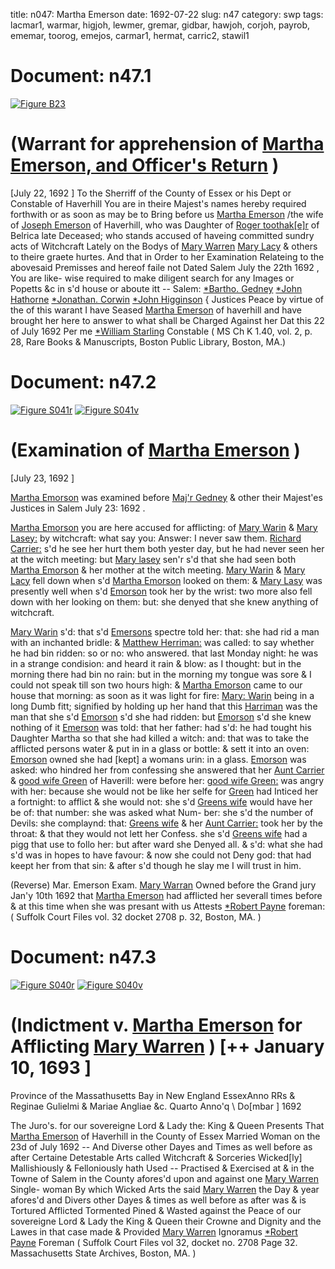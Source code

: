 title: n047: Martha Emerson
date: 1692-07-22
slug: n47
category: swp
tags: lacmar1, warmar, higjoh, lewmer, gremar, gidbar, hawjoh, corjoh, payrob, ememar, toorog, emejos, carmar1, hermat, carric2, stawil1




# Document: n47.1

<a href="archives/BPL/LARGE/B23.jpg" class="jqueryLightbox">![Figure B23](archives/BPL/gifs/B23.gif)</a>

# (Warrant for apprehension of [Martha Emerson, and Officer's Return](/tag/ememar.html) )
[July 22, 1692 ] To the Sherriff of the County of Essex or his Dept or Constable of  Haverhill
You are in theire Majest's names hereby required forthwith or as  soon as may be to Bring before us [Martha Emerson](/tag/ememar.html) /the wife of  [Joseph Emerson](/tag/emejos.html) of Haverhill, who was Daughter of [Roger toothak[e]r](/tag/toorog.html)  of Belrica late Deceased; who stands accused of haveing committed  sundry acts of Witchcraft Lately on the Bodys of [Mary Warren](/tag/warmar.html) [Mary Lacy](/tag/lewmer.html) & others to theire graete hurtes. And that in  Order to her Examination Relateing to the abovesaid Premisses  and hereof faile not Dated Salem July the 22th 1692 , You are like-  wise required to make diligent search for any Images or Popetts  &c in s'd house or aboute itt --
Salem:   [*Bartho. Gedney](/tag/gidbar.html)  [*John Hathorne](/tag/hawjoh.html)  [*Jonathan. Corwin](/tag/corjoh.html)  [*John Higginson](/tag/higjoh.html) {  Justices Peace by virtue of the of this warant I have Seased [Martha Emerson](/tag/ememar.html) of  haverhill and have brought her here to answer to what shall be  Charged Against her Dat this 22 of July 1692 Per me [*William Starling](/tag/stawil1.html)  Constable ( MS Ch K 1.40, vol. 2, p. 28, Rare Books & Manuscripts, Boston Public Library, Boston, MA.)

# Document: n47.2

<a href="archives/Suffolk/large/S041A.jpg" class="jqueryLightbox">![Figure S041r](archives/Suffolk/small/S041A.jpg)</a>
<a href="archives/Suffolk/large/S041B.jpg" class="jqueryLightbox">![Figure S041v](archives/Suffolk/small/S041B.jpg)</a>

# (Examination of [Martha Emerson](/tag/ememar.html) )

[July 23, 1692 ]

[Martha Emorson](/tag/ememar.html) was examined before [Maj'r Gedney](/tag/gidbar.html) & other their  Majest'es Justices in Salem July 23: 1692 .

[Martha Emorson](/tag/ememar.html) you are here accused for afflicting: of [Mary Warin](/tag/warmar.html)  & [Mary Lasey:](/tag/lacmar1.html) by witchcraft: what say you: Answer: I never saw  them. [Richard Carrier:](/tag/carric2.html) s'd he see her hurt them both yester day,  but he had never seen her at the witch meeting: but [Mary lasey](/tag/lacmar1.html)  sen'r s'd that she had seen both [Martha Emorson](/tag/ememar.html) & her mother at  the witch meeting. [Mary Warin](/tag/warmar.html) & [Mary Lacy](/tag/lacmar1.html) fell down when s'd  [Martha Emorson](/tag/ememar.html) looked on them: & [Mary Lasy](/tag/lacmar1.html) was presently well  when s'd [Emorson](/tag/ememar.html) took her by the wrist: two more also fell down  with her looking on them: but: she denyed that she knew anything  of witchcraft.

[Mary Warin](/tag/warmar.html) s'd: that s'd [Emersons](/tag/ememar.html) spectre told her: that: she had rid  a man with an inchanted bridle: & [Matthew Herriman:](/tag/hermat.html) was called:  to say whether he had bin ridden: so or no: who answered. that last  Monday night: he was in a strange condision: and heard it rain  & blow: as I thought: but in the morning there had bin no rain: but  in the morning my tongue was sore & I could not speak till son two  hours high: & [Martha Emorson](/tag/ememar.html) came to our house that morning: as  soon as it was light for fire: [Mary: Warin](/tag/warmar.html) being in a long Dumb fitt;  signified by holding up her hand that this [Harriman](/tag/hermat.html) was the man  that she s'd [Emorson](/tag/ememar.html) s'd she had ridden: but [Emorson](/tag/ememar.html) s'd she knew  nothing of it [Emerson](/tag/ememar.html) was told: that her father: had s'd: he had  tought his Daughter Martha so that she had killed a witch: and:  that was to take the afflicted persons water & put in in a glass or  bottle: & sett it into an oven: [Emorson](/tag/ememar.html) owned she had [kept] a  womans urin: in a glass. [Emorson](/tag/ememar.html) was asked: who hindred her  from confessing she answered that her [Aunt Carrier](/tag/carmar1.html) & [good wife Green](/tag/gremar.html) of Haverill: were before her: [good wife Green:](/tag/gremar.html) was angry  with her: because she would not be like her selfe for [Green](/tag/gremar.html) had  Inticed her a fortnight: to afflict & she would not: she s'd [Greens wife](/tag/gremar.html) would have her be of: that number: she was asked what Num-  ber: she s'd the number of Devils: she complaynd: that: [Greens wife](/tag/gremar.html)  & her [Aunt Carrier:](/tag/carmar1.html) took her by the throat: & that they would not  lett her Confess. she s'd [Greens wife](/tag/gremar.html) had a pigg that use to follo  her: but after ward she Denyed all. & s'd: what she had s'd was in   hopes to have favour: & now she could not Deny god: that had keept  her from that sin: & after s'd though he slay me I will trust in him.

(Reverse) Mar. Emerson Exam.  [Mary Warran](/tag/warmar.html) Owned before the Grand jury Jan'y 10th  1692 that [Martha Emerson](/tag/ememar.html) had afflicted her severall times before  & at this time when she was presant with us
Attests  [*Robert Payne](/tag/payrob.html) foreman: ( Suffolk Court Files vol. 32 docket 2708 p. 32, Boston, MA. )

# Document: n47.3

<a href="archives/Suffolk/large/S040A.jpg" class="jqueryLightbox">![Figure S040r](archives/Suffolk/small/S040A.jpg)</a>
<a href="archives/Suffolk/large/S040B.jpg" class="jqueryLightbox">![Figure S040v](archives/Suffolk/small/S040B.jpg)</a>

# (Indictment v. [Martha Emerson](/tag/ememar.html) for Afflicting [Mary Warren](/tag/warmar.html) ) [++ January 10, 1693 ]

Province of the Massathusetts  Bay in New England EssexAnno RRs & Reginae Gulielmi & Mariae Angliae &c. Quarto Anno'q  \ Do[mbar ] 1692

The Juro's. for our sovereigne Lord & Lady the: King & Queen  Presents That [Martha Emerson](/tag/ememar.html) of Haverhill in the County of Essex  Married Woman on the 23d of July 1692 -- And Diverse other Dayes  and Times as well before as after Certaine Detestable Arts called  Witchcraft & Sorceries Wicked[ly] Mallishiously & Felloniously  hath Used -- Practised & Exercised at & in the Towne of Salem in  the County afores'd upon and against one [Mary Warren](/tag/warmar.html) Single-  woman By which Wicked Arts the said [Mary Warren](/tag/warmar.html) the Day & year  afores'd and Divers other Dayes & times as well before as after was  & is Tortured Afflicted Tormented Pined & Wasted against the  Peace of our sovereigne Lord & Lady the King & Queen their Crowne  and Dignity and the Lawes in that case made & Provided
[Mary Warren](/tag/warmar.html)  Ignoramus  [*Robert Payne](/tag/payrob.html)  Foreman ( Suffolk Court Files vol 32, docket no. 2708 Page 32. Massachusetts State Archives, Boston, MA. )